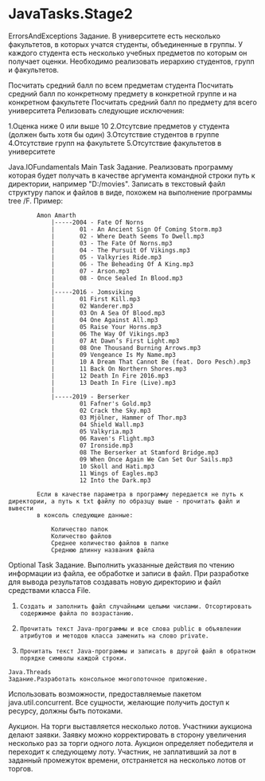 # JavaTasks.Stage2

ErrorsAndExceptions
Задание. В университете есть несколько факультетов, в которых учатся студенты, объединенные в группы. У каждого студента есть несколько учебных предметов по которым он получает оценки. Необходимо реализовать иерархию студентов, групп и факультетов.

   Посчитать средний балл по всем предметам студента
   Посчитать средний балл по конкретному предмету в конкретной группе и на конкретном факультете
   Посчитать средний балл по предмету для всего университета
Релизовать следующие исключения:

   1.Оценка ниже 0 или выше 10
   2.Отсутсвие предметов у студента (должен быть хотя бы один)
   3.Отсутствие студентов в группе
   4.Отсутствие групп на факультете
   5.Отсутствие факультетов в университете
   
Java.IOFundamentals
Main Task
 Задание. Реализовать программу которая будет получать в качестве аргумента командной строки путь к директории, например "D:/movies".
            Записать в текстовый файл структуру папок и файлов в виде, похожем на выполнение программы tree /F. Пример:

            Amon Amarth
                |-----2004 - Fate Of Norns
                |       01 - An Ancient Sign Of Coming Storm.mp3
                |       02 - Where Death Seems To Dwell.mp3
                |       03 - The Fate Of Norns.mp3
                |       04 - The Pursuit Of Vikings.mp3
                |       05 - Valkyries Ride.mp3
                |       06 - The Beheading Of A King.mp3
                |       07 - Arson.mp3
                |       08 - Once Sealed In Blood.mp3
                |
                |-----2016 - Jomsviking
                |       01 First Kill.mp3
                |       02 Wanderer.mp3
                |       03 On A Sea Of Blood.mp3
                |       04 One Against All.mp3
                |       05 Raise Your Horns.mp3
                |       06 The Way Of Vikings.mp3
                |       07 At Dawn’s First Light.mp3
                |       08 One Thousand Burning Arrows.mp3
                |       09 Vengeance Is My Name.mp3
                |       10 A Dream That Cannot Be (feat. Doro Pesch).mp3
                |       11 Back On Northern Shores.mp3
                |       12 Death In Fire 2016.mp3
                |       13 Death In Fire (Live).mp3
                |
                |-----2019 - Berserker
                        01 Fafner's Gold.mp3
                        02 Crack the Sky.mp3
                        03 Mjölner, Hammer of Thor.mp3
                        04 Shield Wall.mp3
                        05 Valkyria.mp3
                        06 Raven's Flight.mp3
                        07 Ironside.mp3
                        08 The Berserker at Stamford Bridge.mp3
                        09 When Once Again We Can Set Our Sails.mp3
                        10 Skoll and Hati.mp3
                        11 Wings of Eagles.mp3
                        12 Into the Dark.mp3

            Если в качестве параметра в программу передается не путь к директории, а путь к txt файлу по образцу выше - прочитать файл и вывести
            в консоль следующие данные:

                Количество папок
                Количество файлов
                Среднее количество файлов в папке
                Среднюю длинну названия файла
                
 Optional Task
 Задание. Выполнить указанные действия по чтению информации из файла, ее обработке и записи в файл.
   При разработке для вывода результатов создавать новую директорию и файл средствами класса File.

   1.     Создать и заполнить файл случайными целыми числами. Отсортировать содержимое файла по возрастанию.
   2.     Прочитать текст Java-программы и все слова public в объявлении атрибутов и методов класса заменить на слово private.
   3.     Прочитать текст Java-программы и записать в другой файл в обратном порядке символы каждой строки.
   
    Java.Threads
    Задание.Разработать консольное многопоточное приложение.
   Использовать возможности, предоставляемые пакетом java.util.concurrent.
   Все сущности, желающие получить доступ к ресурсу, должны быть потоками.

   Аукцион.
   На торги выставляется несколько лотов. Участники аукциона делают заявки.
   Заявку можно корректировать в сторону увеличения несколько раз за торги одного лота.
   Аукцион определяет победителя и переходит к следующему лоту. Участник, не заплативший за лот в заданный промежуток времени,
   отстраняется на несколько лотов от торгов.
